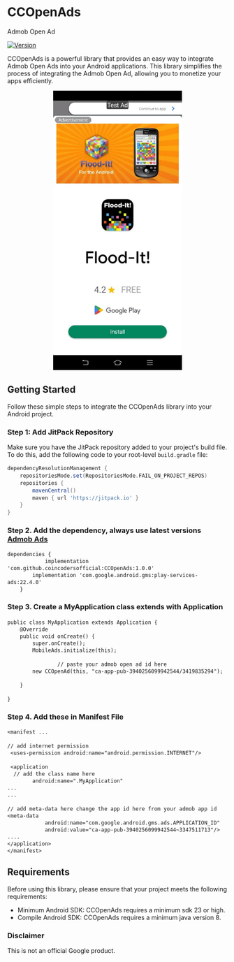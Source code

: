# CCOpenAds
Admob Open Ad
<p align="left"><a href="https://github.com/YourUsername/YourRepository/releases/tag/v1.0.0">
    <img alt="Version" src="https://img.shields.io/badge/version-v1.0.0-EB780E.svg">
  </a></p>
 
CCOpenAds is a powerful library that provides an easy way to integrate Admob Open Ads into your Android applications. This library simplifies the process of integrating the Admob Open Ad, allowing you to monetize your apps efficiently.
<p align="center">
  <img src="https://github.com/coincodersofficial/CCOpenAds/blob/master/Admob_open_Ad_image.jpg" height="640" alt="Coin Coders">
</p>

## Getting Started

Follow these simple steps to integrate the CCOpenAds library into your Android project.

### Step 1: Add JitPack Repository

Make sure you have the JitPack repository added to your project's build file. To do this, add the following code to your root-level `build.gradle` file:

```gradle
dependencyResolutionManagement {
    repositoriesMode.set(RepositoriesMode.FAIL_ON_PROJECT_REPOS)
    repositories {
        mavenCentral()
        maven { url 'https://jitpack.io' }
    }
}
```
### Step 2. Add the dependency, always use latest versions <a href="https://developers.google.com/admob/android/quick-start">Admob Ads</a>

```
dependencies {
	        implementation 'com.github.coincodersofficial:CCOpenAds:1.0.0'
		implementation 'com.google.android.gms:play-services-ads:22.4.0'
	}
```
### Step 3. Create a MyApplication class extends with Application
```
public class MyApplication extends Application {
    @Override   
    public void onCreate() {
        super.onCreate();
        MobileAds.initialize(this);

			    // paste your admob open ad id here  
        new CCOpenAd(this, "ca-app-pub-3940256099942544/3419835294");

    }

}
```
### Step 4. Add these in Manifest File
```
<manifest ...

// add internet permission
 <uses-permission android:name="android.permission.INTERNET"/>

 <application
  // add the class name here
        android:name=".MyApplication"
...
...

// add meta-data here change the app id here from your admob app id
<meta-data
            android:name="com.google.android.gms.ads.APPLICATION_ID"
            android:value="ca-app-pub-3940256099942544~3347511713"/>
....
</application>
</manifest>
```
## Requirements

Before using this library, please ensure that your project meets the following requirements:

- Minimum Android SDK: CCOpenAds requires a minimum sdk 23 or high.
- Compile Android SDK: CCOpenAds requires a minimum java version 8.



### Disclaimer

This is not an official Google product.
